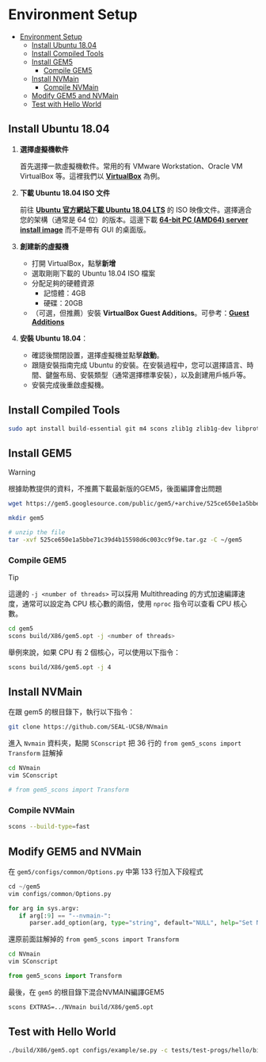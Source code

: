 # Environment Setup

- [Environment Setup](#environment-setup)
  - [Install Ubuntu 18.04](#install-ubuntu-1804)
  - [Install Compiled Tools](#install-compiled-tools)
  - [Install GEM5](#install-gem5)
    - [Compile GEM5](#compile-gem5)
  - [Install NVMain](#install-nvmain)
    - [Compile NVMain](#compile-nvmain)
  - [Modify GEM5 and NVMain](#modify-gem5-and-nvmain)
  - [Test with Hello World](#test-with-hello-world)

## Install Ubuntu 18.04

1. **選擇虛擬機軟件**

   首先選擇一款虛擬機軟件。常用的有 VMware Workstation、Oracle VM VirtualBox 等。這裡我們以 [**VirtualBox**](https://www.virtualbox.org/wiki/Downloads) 為例。

2. **下載 Ubuntu 18.04 ISO 文件**

   前往 [**Ubuntu 官方網站下載 Ubuntu 18.04 LTS**](https://releases.ubuntu.com/18.04/) 的 ISO 映像文件。選擇適合您的架構（通常是 64 位）的版本。這邊下載 [**64-bit PC (AMD64) server install image**](https://releases.ubuntu.com/18.04/ubuntu-18.04.6-live-server-amd64.iso) 而不是帶有 GUI 的桌面版。

3. **創建新的虛擬機**

   - 打開 VirtualBox，點擊**新增**
   - 選取剛剛下載的 Ubuntu 18.04 ISO 檔案
   - 分配足夠的硬體資源
     - 記憶體：4GB
     - 硬碟：20GB
   - （可選，但推薦）安裝 **VirtualBox Guest Additions**。可參考：[**Guest Additions**](https://www.virtualbox.org/manual/ch04.html)

4. **安裝 Ubuntu 18.04**：

   - 確認後關閉設置，選擇虛擬機並點擊**啟動**。
   - 跟隨安裝指南完成 Ubuntu 的安裝。在安裝過程中，您可以選擇語言、時間、鍵盤布局、安裝類型（通常選擇標準安裝），以及創建用戶帳戶等。
   - 安裝完成後重啟虛擬機。

## Install Compiled Tools

```bash
sudo apt install build-essential git m4 scons zlib1g zlib1g-dev libprotobuf-dev protobuf-compiler libprotoc-dev libgoogle-perftools-dev python3-dev python3-six python libboost-all-dev pkg-config
```

## Install GEM5

> [!WARNING]
> 根據助教提供的資料，不推薦下載最新版的GEM5，後面編譯會出問題

```bash
wget https://gem5.googlesource.com/public/gem5/+archive/525ce650e1a5bbe71c39d4b15598d6c003cc9f9e.tar.gz

mkdir gem5

# unzip the file
tar -xvf 525ce650e1a5bbe71c39d4b15598d6c003cc9f9e.tar.gz -C ~/gem5
```

### Compile GEM5

> [!TIP]
> 這邊的 `-j <number of threads>` 可以採用 Multithreading 的方式加速編譯速度，通常可以設定為 CPU 核心數的兩倍，使用 `nproc` 指令可以查看 CPU 核心數。

```bash
cd gem5
scons build/X86/gem5.opt -j <number of threads>
```

舉例來說，如果 CPU 有 2 個核心，可以使用以下指令：

```bash
scons build/X86/gem5.opt -j 4
```


## Install NVMain

在跟 gem5 的根目錄下，執行以下指令：

```bash
git clone https://github.com/SEAL-UCSB/NVmain
```

進入 `Nvmain` 資料夾，點開 `SConscript` 把 36 行的 `from gem5_scons import Transform` 註解掉

```bash
cd NVmain
vim SConscript
```

```python
# from gem5_scons import Transform
```

### Compile NVMain

```bash
scons --build-type=fast
```

## Modify GEM5 and NVMain

在 `gem5/configs/common/Options.py` 中第 133 行加入下段程式

```python
cd ~/gem5
vim configs/common/Options.py
```

```python
for arg in sys.argv:
   if arg[:9] == "--nvmain-":
      parser.add_option(arg, type="string", default="NULL", help="Set NVMain configuration value for a parameter")
```

還原前面註解掉的 `from gem5_scons import Transform`

```bash
cd NVmain
vim SConscript
```

```python
from gem5_scons import Transform
```

最後，在 `gem5` 的根目錄下混合NVMAIN編譯GEM5

```bash
scons EXTRAS=../NVmain build/X86/gem5.opt
```

## Test with Hello World

```bash
./build/X86/gem5.opt configs/example/se.py -c tests/test-progs/hello/bin/x86/linux/hello --cpu-type=TimingSimpleCPU --caches --l2cache --mem-type=NVMainMemory --nvmain-config=../NVmain/Config/PCM_ISSCC_2012_4GB.config
```